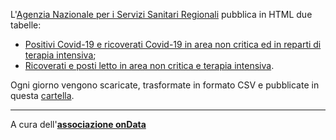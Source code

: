 L'[Agenzia Nazionale per i Servizi Sanitari Regionali](https://www.agenas.gov.it/) pubblica in HTML due tabelle:

- [Positivi Covid-19 e ricoverati Covid-19 in area non critica ed in reparti di terapia intensiva](https://www.agenas.gov.it/covid19/web/index.php?r=site%2Ftab1);
- [Ricoverati e posti letto in area non critica e terapia intensiva](https://www.agenas.gov.it/covid19/web/index.php?r=site%2Ftab2).

Ogni giorno vengono scaricate, trasformate in formato CSV e pubblicate in questa [cartella](processing/).

---

A cura dell'[**associazione onData**](https://ondata.it/)
